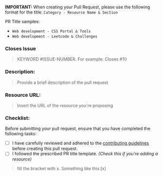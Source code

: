 **IMPORTANT:** When creating your Pull Request, please use the following format for the title: `Category - Resource Name & Section`  <!--Change the PR Title not this -->

PR Title samples:

- `Web development - CSS Portal & Tools`
- `Web development - Leetcode & Challenges`

<!-- Please note that this PR title format is designed exclusively for adding a resource. If your PR is not about adding a resource, PLEASE DISREGARD THIS TEMPLATE. -->


### Closes Issue
> KEYWORD #ISSUE-NUMBER. For example: Closes #10 


### Description: 
> Provide a brief description of the pull request


### Resource URL: 
> Insert the URL of the resource you're proposing 


### Checklist:
Before submitting your pull request, ensure that you have completed the following tasks: 

- [ ] I have carefully reviewed and adhered to the [contributing guidelines](https://github.com/jfmartinz/ResourceHub/blob/main/CONTRIBUTING.md) before creating this pull request.
- [ ] I followed the prescribed PR title template. _(Check this if you're adding a resource)_

> fill the bracket with x. Something like this [x]
